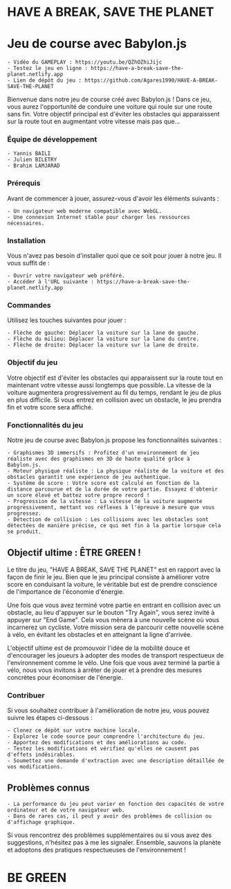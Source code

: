# HAVE A BREAK, SAVE THE PLANET
# Jeu de course avec Babylon.js

    - Vidéo du GAMEPLAY : https://youtu.be/QZhOZhiJijc
    - Testez le jeu en ligne : https://have-a-break-save-the-planet.netlify.app
    - Lien de dépôt du jeu : https://github.com/Agares1990/HAVE-A-BREAK-SAVE-THE-PLANET

Bienvenue dans notre jeu de course créé avec Babylon.js ! Dans ce jeu, vous aurez l'opportunité de conduire une voiture qui roule sur une route sans fin. Votre objectif principal est d'éviter les obstacles qui apparaissent sur la route tout en augmentant votre vitesse mais pas que... 

### Équipe de développement

    - Yannis BAILI
    - Julien BILETRY
    - Brahim LAMJARAD

### Prérequis

Avant de commencer à jouer, assurez-vous d'avoir les éléments suivants :

    - Un navigateur web moderne compatible avec WebGL.
    - Une connexion Internet stable pour charger les ressources nécessaires.

### Installation

Vous n'avez pas besoin d'installer quoi que ce soit pour jouer à notre jeu. Il vous suffit de :

    - Ouvrir votre navigateur web préféré.
    - Accéder à l'URL suivante : https://have-a-break-save-the-planet.netlify.app

### Commandes

Utilisez les touches suivantes pour jouer :

    - Flèche de gauche: Déplacer la voiture sur la lane de gauche.
    - Flèche du milieu: Déplacer la voiture sur la lane du centre.
    - Flèche de droite: Déplacer la voiture sur la lane de droite.

### Objectif du jeu

Votre objectif est d'éviter les obstacles qui apparaissent sur la route tout en maintenant votre vitesse aussi longtemps que possible. La vitesse de la voiture augmentera progressivement au fil du temps, rendant le jeu de plus en plus difficile. Si vous entrez en collision avec un obstacle, le jeu prendra fin et votre score sera affiché.

### Fonctionnalités du jeu

Notre jeu de course avec Babylon.js propose les fonctionnalités suivantes :

    - Graphismes 3D immersifs : Profitez d'un environnement de jeu réaliste avec des graphismes en 3D de haute qualité grâce à Babylon.js.
    - Moteur physique réaliste : La physique réaliste de la voiture et des obstacles garantit une expérience de jeu authentique.
    - Système de score : Votre score est calculé en fonction de la distance parcourue et de la durée de votre partie. Essayez d'obtenir un score élevé et battez votre propre record !
    - Progression de la vitesse : La vitesse de la voiture augmente progressivement, mettant vos réflexes à l'épreuve à mesure que vous progressez.
    - Détection de collision : Les collisions avec les obstacles sont détectées de manière précise, ce qui met fin à la partie lorsque cela se produit.

## Objectif ultime : ÊTRE GREEN !

Le titre du jeu, "HAVE A BREAK, SAVE THE PLANET" est en rapport avec la façon de finir le jeu. Bien que le jeu principal consiste à améliorer votre score en conduisant la voiture, le véritable but est de prendre conscience de l'importance de l'économie d'énergie.

Une fois que vous avez terminé votre partie en entrant en collision avec un obstacle, au lieu d'appuyer sur le bouton "Try Again", vous serez invité à appuyer sur "End Game". Cela vous mènera à une nouvelle scène où vous incarnerez un cycliste. Votre mission sera de parcourir cette nouvelle scène à vélo, en évitant les obstacles et en atteignant la ligne d'arrivée.

L'objectif ultime est de promouvoir l'idée de la mobilité douce et d'encourager les joueurs à adopter des modes de transport respectueux de l'environnement comme le vélo. Une fois que vous avez terminé la partie à vélo, nous vous invitons à arrêter de jouer et à prendre des mesures concrètes pour économiser de l'énergie.

### Contribuer

Si vous souhaitez contribuer à l'amélioration de notre jeu, vous pouvez suivre les étapes ci-dessous :

    - Clonez ce dépôt sur votre machine locale.
    - Explorez le code source pour comprendre l'architecture du jeu.
    - Apportez des modifications et des améliorations au code.
    - Testez les modifications et vérifiez qu'elles ne causent pas d'effets indésirables.
    - Soumettez une demande d'extraction avec une description détaillée de vos modifications.

## Problèmes connus

    - La performance du jeu peut varier en fonction des capacités de votre ordinateur et de votre navigateur web.
    - Dans de rares cas, il peut y avoir des problèmes de collision ou d'affichage graphique.

Si vous rencontrez des problèmes supplémentaires ou si vous avez des suggestions, n'hésitez pas à me les signaler. Ensemble, sauvons la planète et adoptons des pratiques respectueuses de l'environnement !


# BE GREEN
